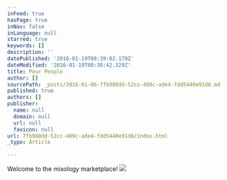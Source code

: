 ```yaml
---
inFeed: true
hasPage: true
inNav: false
inLanguage: null
starred: true
keywords: []
description: ''
datePublished: '2016-01-19T08:39:02.179Z'
dateModified: '2016-01-19T08:38:42.329Z'
title: Pour People
author: []
sourcePath: _posts/2016-01-06-7fb980dd-52cc-409c-ade4-fdd5440e91d8.md
published: true
authors: []
publisher:
  name: null
  domain: null
  url: null
  favicon: null
url: 7fb980dd-52cc-409c-ade4-fdd5440e91d8/index.html
_type: Article

---
```

Welcome to the mixology marketplace!
![](https://the-grid-user-content.s3-us-west-2.amazonaws.com/da52c74e-4d63-414f-981b-0dfdf1578932.png)